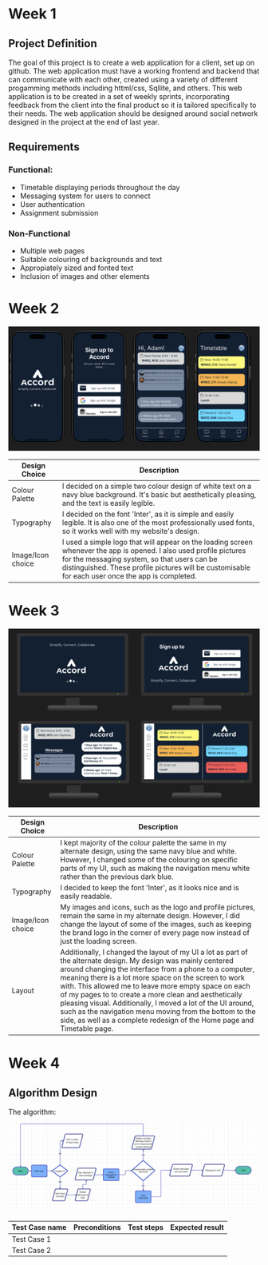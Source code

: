 # Week 1

## Project Definition
The goal of this project is to create a web application for a client, set up on github. The web application must have a working frontend and backend that can communicate with each other, created using a variety of different progamming methods including httml/css, Sqllite, and others. This web application is to be created in a set of weekly sprints, incorporating feedback from the client into the final product so it is tailored specifically to their needs. The web application should be designed around social network designed in the project at the end of last year.

## Requirements
### Functional:
- Timetable displaying periods throughout the day
- Messaging system for users to connect
- User authentication
- Assignment submission

### Non-Functional
- Multiple web pages
- Suitable colouring of backgrounds and text
- Appropiately sized and fonted text
- Inclusion of images and other elements


# Week 2

![week2design](nice/jilm.png)


| Design Choice | Description |
| ----------- | ----------- |
| Colour Palette | I decided on a simple two colour design of white text on a navy blue background. It's basic but aesthetically pleasing, and the text is easily legible.  |
| Typography | I decided on the font 'Inter', as it is simple and easily legible. It is also one of the most professionally used fonts, so it works well with my website's design. |
| Image/Icon choice | I used a simple logo that will appear on the loading screen whenever the app is opened. I also used profile pictures for the messaging system, so that users can be distinguished. These profile pictures will be customisable for each user once the app is completed. |

# Week 3

![week3alternate](nice/week3alternate.png)


| Design Choice | Description |
| ----------- | ----------- |
| Colour Palette | I kept majority of the colour palette the same in my alternate design, using the same navy blue and white. However, I changed some of the colouring on specific parts of my UI, such as making the navigation menu white rather than the previous dark blue.  |
| Typography | I decided to keep the font 'Inter', as it looks nice and is easily readable. |
| Image/Icon choice | My images and icons, such as the logo and profile pictures, remain the same in my alternate design. However, I did change the layout of some of the images, such as keeping the brand logo in the corner of every page now instead of just the loading screen. |
| Layout | Additionally, I changed the layout of my UI a lot as part of the alternate design. My design was mainly centered around changing the interface from a phone to a computer, meaning there is a lot more space on the screen to work with. This allowed me to leave more empty space on each of my pages to to create a more clean and aesthetically pleasing visual. Additionally, I moved a lot of the UI around, such as the navigation menu moving from the bottom to the side, as well as a complete redesign of the Home page and Timetable page. |

# Week 4

## Algorithm Design
The algorithm:
![algorithmdesign](nice/newalgorithmdesign.png)

| Test Case name | Preconditions | Test steps | Expected result |
| ----------- | ----------- | ----------- | ----------- |
| Test Case 1 |  |  |  |
| Test Case 2 |  |  |  |